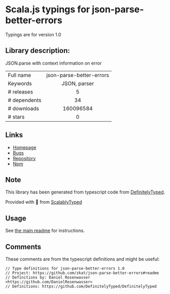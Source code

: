 
# Scala.js typings for json-parse-better-errors

Typings are for version 1.0

## Library description:
JSON.parse with context information on error

|                    |                 |
| ------------------ | :-------------: |
| Full name          | json-parse-better-errors |
| Keywords           | JSON, parser |
| # releases         | 5 |
| # dependents       | 34 |
| # downloads        | 160096584 |
| # stars            | 0 |

## Links
- [Homepage](https://github.com/zkat/json-parse-better-errors#readme)
- [Bugs](https://github.com/zkat/json-parse-better-errors/issues)
- [Repository](https://github.com/zkat/json-parse-better-errors)
- [Npm](https://www.npmjs.com/package/json-parse-better-errors)
    


## Note
This library has been generated from typescript code from [DefinitelyTyped](https://definitelytyped.org).

Provided with :purple_heart: from [ScalablyTyped](https://github.com/oyvindberg/ScalablyTyped)

## Usage
See [the main readme](../../readme.md) for instructions.

## Comments

These comments are from the typescript definitions and might be useful:
```
// Type definitions for json-parse-better-errors 1.0
// Project: https://github.com/zkat/json-parse-better-errors#readme
// Definitions by: Daniel Rosenwasser <https://github.com/DanielRosenwasser>
// Definitions: https://github.com/DefinitelyTyped/DefinitelyTyped

```

